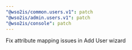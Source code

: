 ```yaml
---
"@wso2is/common.users.v1": patch
"@wso2is/admin.users.v1": patch
"@wso2is/console": patch
---
```


Fix attribute mapping issues in Add User wizard
